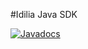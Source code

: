 #Idilia Java SDK

[![Javadocs](http://javadoc.io/badge/com.idilia/idilia-java-sdk.svg?color=brightgreen)](http://javadoc.io/doc/com.idilia/idilia-java-sdk)
